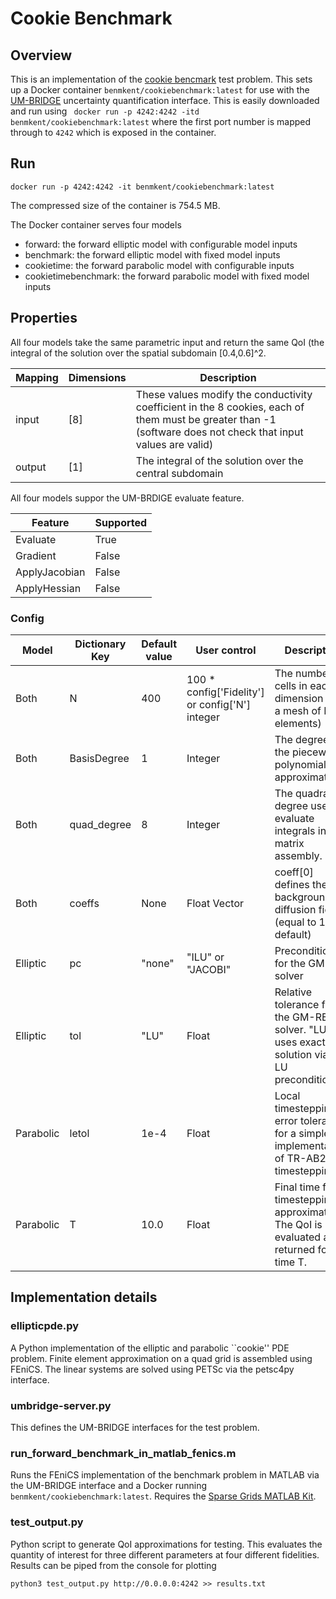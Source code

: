 # Cookie Benchmark
## Overview
This is an implementation of the [cookie bencmark](https://github.com/UM-Bridge/benchmarks/tree/main/benchmarks/cookies-problem-propagation) test problem.
This sets up a Docker container ```benmkent/cookiebenchmark:latest``` for use with the [UM-BRIDGE](https://um-bridge-benchmarks.readthedocs.io/en/docs/) uncertainty quantification interface.
This is easily downloaded and run using
``` docker run -p 4242:4242 -itd benmkent/cookiebenchmark:latest```
where the first port number is mapped through to ```4242``` which is exposed in the container.

## Run 
```
docker run -p 4242:4242 -it benmkent/cookiebenchmark:latest
```
The compressed size of the container is 754.5 MB.

The Docker container serves four models
- forward: the forward elliptic model with configurable model inputs
- benchmark: the forward elliptic model with fixed model inputs
- cookietime: the forward parabolic model with configurable inputs
- cookietimebenchmark: the forward parabolic model with fixed model inputs

## Properties
All four models take the same parametric input and return the same QoI (the integral of the solution over the spatial subdomain [0.4,0.6]^2.

Mapping | Dimensions	| Description
--------|-------------|------------
input |	[8] |	These values modify the conductivity coefficient in the 8 cookies, each of them must be greater than -1 (software does not check that input values are valid)
output |	[1] |	The integral of the solution over the central subdomain

All four models suppor the UM-BRDIGE evaluate feature.

Feature	| Supported
--------|---------
Evaluate|	True
Gradient|	False
ApplyJacobian|	False
ApplyHessian|	False

### Config
Model |Dictionary Key | Default value | User control | Description
------|---------------|---------------|--------------|-------------
Both | N | 400 | 100 * config['Fidelity'] or config['N'] integer | The number of cells in each dimension (i.e. a mesh of N^2 elements)
Both | BasisDegree | 1 | Integer | The degree of the piecewise polynomial FE approximation
Both | quad_degree | 8 | Integer | The quadrature degree used to evaluate integrals in the matrix assembly.
Both | coeffs | None | Float Vector | coeff[0] defines the background diffusion field (equal to 1.0 bu default)
Elliptic | pc  | "none" | "ILU" or "JACOBI" | Preconditioning for the GM-RES solver
Elliptic | tol | "LU" | Float | Relative tolerance for the GM-RES solver. "LU" uses exact solution via full LU preconditioning.
Parabolic | letol  | 1e-4 | Float | Local timestepping error tolerance for a simple implementation of TR-AB2 timestepping.
Parabolic | T | 10.0 | Float | Final time for timestepping approximation. The QoI is evaluated and returned for time T.

## Implementation details
### ellipticpde.py
A Python implementation of the elliptic and parabolic ``cookie'' PDE problem.
Finite element approximation on a quad grid is assembled using FEniCS.
The linear systems are solved using PETSc via the petsc4py interface.

### umbridge-server.py
This defines the UM-BRIDGE interfaces for the test problem.

### run_forward_benchmark_in_matlab_fenics.m
Runs the FEniCS implementation of the benchmark problem in MATLAB via the UM-BRIDGE interface and a Docker running ```benmkent/cookiebenchmark:latest```.
Requires the [Sparse Grids MATLAB Kit](https://sites.google.com/view/sparse-grids-kit).

### test_output.py
Python script to generate QoI approximations for testing. This evaluates the quantity of interest for three different parameters at four different fidelities.
Results can be piped from the console for plotting
```
python3 test_output.py http://0.0.0.0:4242 >> results.txt
```